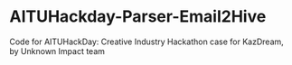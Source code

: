 # AITUHackday-Parser-Email2Hive
Code for AITUHackDay: Creative Industry Hackathon case for KazDream, by Unknown Impact team
